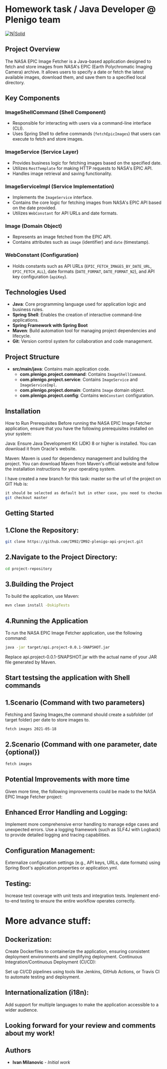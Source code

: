 # Homework task / Java Developer @ Plenigo team
[![N|Solid](https://upload.wikimedia.org/wikipedia/commons/thumb/e/e5/NASA_logo.svg/220px-NASA_logo.svg.png)](https://api.nasa.gov/index.html#browseAPI)

## Project Overview

The NASA EPIC Image Fetcher is a Java-based application designed to fetch and store images from NASA's EPIC (Earth Polychromatic Imaging Camera) archive. It allows users to specify a date or fetch the latest available images, download them, and save them to a specified local directory.

## Key Components

### ImageShellCommand (Shell Component)
- Responsible for interacting with users via a command-line interface (CLI).
- Uses Spring Shell to define commands (`fetchEpicImages`) that users can execute to fetch and store images.

### ImageService (Service Layer)
- Provides business logic for fetching images based on the specified date.
- Utilizes `RestTemplate` for making HTTP requests to NASA's EPIC API.
- Handles image retrieval and saving functionality.

### ImageServiceImpl (Service Implementation)
- Implements the `ImageService` interface.
- Contains the core logic for fetching images from NASA's EPIC API based on the date provided.
- Utilizes `WebConstant` for API URLs and date formats.

### Image (Domain Object)
- Represents an image fetched from the EPIC API.
- Contains attributes such as `image` (identifier) and `date` (timestamp).

### WebConstant (Configuration)
- Holds constants such as API URLs (`EPIC_FETCH_IMAGES_BY_DATE_URL`, `EPIC_FETCH_ALL`), date formats (`DATE_FORMAT`, `DATE_FORMAT_N2`), and API key configuration (`apiKey`).

## Technologies Used

- **Java**: Core programming language used for application logic and business rules.
- **Spring Shell**: Enables the creation of interactive command-line applications.
- **Spring Framework with Spring Boot**
- **Maven**: Build automation tool for managing project dependencies and lifecycle.
- **Git**: Version control system for collaboration and code management.

## Project Structure

- **src/main/java**: Contains main application code.
  - **com.plenigo.project.command**: Contains `ImageShellCommand`.
  - **com.plenigo.project.service**: Contains `ImageService` and `ImageServiceImpl`.
  - **com.plenigo.project.domain**: Contains `Image` domain object.
  - **com.plenigo.project.config**: Contains `WebConstant` configuration.
 
## Installation
   How to Run
Prerequisites
Before running the NASA EPIC Image Fetcher application, ensure that you have the following prerequisites installed on your system:

Java: Ensure Java Development Kit (JDK) 8 or higher is installed. You can download it from Oracle's website.

Maven: Maven is used for dependency management and building the project. You can download Maven from Maven's official website and follow the installation instructions for your operating system.

I have created a new branch for this task: master so the url of the project on GIT Hub is:
```bash
it should be selected as default but in other case, you need to checkout on master
git checkout master
```

## Getting Started
## 1.Clone the Repository:
```bash
git clone https://github.com/IM92/IM92-plenigo-api-project.git 
```
## 2.Navigate to the Project Directory:
```bash
cd project-repository
```
## 3.Building the Project
To build the application, use Maven:
```bash
mvn clean install -DskipTests
```
## 4.Running the Application
To run the NASA EPIC Image Fetcher application, use the following command:

```bash
java -jar target/api.project-0.0.1-SNAPSHOT.jar
```
Replace api.project-0.0.1-SNAPSHOT.jar with the actual name of your JAR file generated by Maven.

## Start testsing the application with Shell commands
## 1.Scenario (Command with two parameters)
Fetching and Saving Images,the command should create a subfolder (of target folder) per date to store images to.
```bash
fetch images 2021-05-18
```
## 2.Scenario (Command with one parameter, date {optional})
```bash
fetch images
```

## Potential Improvements with more time
Given more time, the following improvements could be made to the NASA EPIC Image Fetcher project:

## Enhanced Error Handling and Logging:

Implement more comprehensive error handling to manage edge cases and unexpected errors.
Use a logging framework (such as SLF4J with Logback) to provide detailed logging and tracing capabilities.
## Configuration Management:

Externalize configuration settings (e.g., API keys, URLs, date formats) using Spring Boot's application.properties or application.yml.

## Testing:

Increase test coverage with unit tests and integration tests.
Implement end-to-end testing to ensure the entire workflow operates correctly.

# More advance stuff:
## Dockerization:

Create Dockerfiles to containerize the application, ensuring consistent deployment environments and simplifying deployment.
Continuous Integration/Continuous Deployment (CI/CD):

Set up CI/CD pipelines using tools like Jenkins, GitHub Actions, or Travis CI to automate testing and deployment.

## Internationalization (i18n):

Add support for multiple languages to make the application accessible to a wider audience.

## Looking forward for your review and comments about my work!

## Authors
* **Ivan Milanovic** - *Initial work* 
